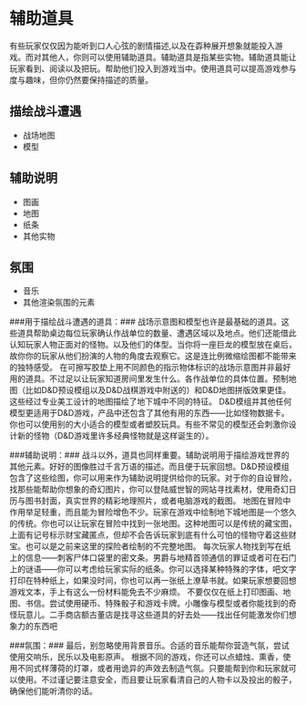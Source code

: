 # 辅助道具 #
有些玩家仅仅因为能听到口人心弦的剧情描述,以及在孬种展开想象就能投入游戏。而对其他人，你则可以使用辅助道具。辅助道具是指某些实物。辅助道具能让玩家看到、阅读以及把玩。帮助他们投入到游戏当中。使用道具可以提高游戏参与度与趣味，但你仍然要保持描述的质量。

## 描绘战斗遭遇 ##
- 战场地图
- 模型

## 辅助说明 ##
- 图画
- 地图
- 纸条
- 其他实物

## 氛围 ##
- 音乐   
- 其他渲染氛围的元素


###用于描绘战斗遭遇的道具：###
战场示意图和模型也许是最基础的道具。这些道具帮助桌边每位玩家确认作战单位的数量、遭遇区域以及地点。他们还能借此认知玩家人物正面对的怪物。以及他们的体型。当你将一座巨龙的模型放在桌后，故你你的玩家从他们扮演的人物的角度去观察它。这是连比例微缩绘图都不能带来的独特感受。
在可擦写胶垫上用不同颜色的指示物体标识的战场示意图并非最好用的道具。不过足以让玩家知道房间里发生什么。各作战单位的具体位置。预制地图（比如D&D预设模组以及D&D战棋游戏中附送的）和D&D地图拼版效果更佳。这些经过专业美工设计的地图描绘了地下城中不同的特征。
D&D模组并其他任何模型更适用于D&D游戏，产品中还包含了其他有用的东西——比如怪物数据卡。你也可以使用别的大小适合的模型或者塑胶玩具。有些不常见的模型还会刺激你设计新的怪物（D&D游戏里许多经典怪物就是这样诞生的）。

###辅助说明：###
战斗以外，道具也同样重要。辅助说明用于描绘游戏世界的其他元素。好好的图像胜过千言万语的描述。而且便于玩家回想。D&D预设模组包含了这些绘图，你可以用来作为辅助说明提供给你的玩家。对于你的自设冒险，找那些能帮助你想象的奇幻图片，你可以登陆威世智的网站寻找素材，使用奇幻日历与图书封面，真实世界的精彩地理照片，或者电脑游戏的截图。
地图在冒险中作用举足轻重，而且能为冒险增色不少。玩家在游戏中绘制地下城地图是一个悠久的传统。你也可以让玩家在冒险中找到一张地图。这种地图可以是传统的藏宝图，上面有记号标示财宝藏匿点，但却不会告诉玩家到底有什么可怕的怪物守着这些财宝。也可以是之前来这里的探险者绘制的不完整地图。
每次玩家人物找到写在纸上的信息——刺客尸体口袋里的密文条。男爵与地精首领通信的罪证或者可在石门上的谜语——你可以考虑给玩家实际的纸条。你可以选择某种特殊的字体，吧文字打印在特种纸上，如果没时间，你也可以再一张纸上潦草书就。如果玩家想要回想游戏文本，手上有这么一份材料能免去不少麻烦。
不要仅仅在纸上打印图画、地图、书信。尝试使用硬币、特殊骰子和游戏卡牌。小雕像与模型或者你能找到的奇怪玩意儿。二手商店额古董店是找寻这些道具的好去处——找出任何能激发你们想象力的东西吧

###氛围：###
最后，别忽略使用背景音乐。合适的音乐能帮你营造气氛，尝试使用交响乐，民乐以及电影原声。
根据不同的游戏，你还可以点蜡烛、熏香，使用不同式样薄荷的灯罩，或者用诡异的声效去制造气氛。只要能帮到你和玩家就可以使用。不过谨记要注意安全，而且要让玩家看清自己的人物卡以及投出的骰子，确保他们能听清你的话。


